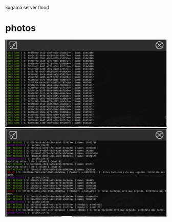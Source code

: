 kogama server flood

# photos
![idk2](https://github.com/LOBYXLYX/didactic-waffle/blob/main/Picsart_24-09-22_16-38-40-040.jpg)
![idk](https://github.com/LOBYXLYX/didactic-waffle/blob/main/Picsart_24-09-22_17-42-37-958.jpg)
